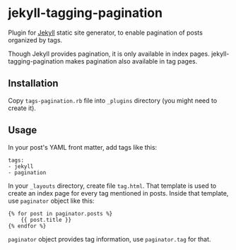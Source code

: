 jekyll-tagging-pagination
=========================

Plugin for [Jekyll](http://github.com/mojombo/jekyll) static site generator, to enable pagination of posts organized by tags.

Though Jekyll provides pagination, it is only available in index pages. jekyll-tagging-pagination makes pagination also available in tag pages.

Installation
------------
Copy `tags-pagination.rb` file into `_plugins` directory (you might need to create it).

Usage
-----

In your post's YAML front matter, add tags like this:

    tags:
    - jekyll
    - pagination

In your `_layouts` directory, create file `tag.html`. That template is used to create an index page for every tag mentioned in posts. Inside that template, use `paginator` object like this:

    {% for post in paginator.posts %}
        {{ post.title }}
    {% endfor %}

`paginator` object provides tag information, use `paginator.tag` for that.
